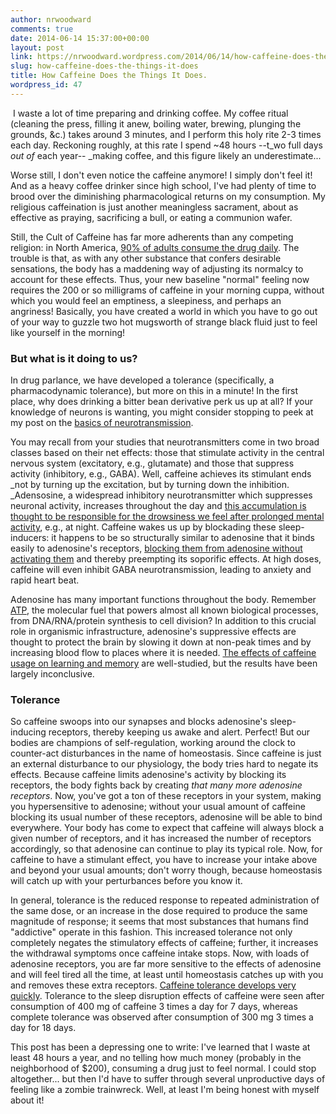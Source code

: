 ```yaml
---
author: nrwoodward
comments: true
date: 2014-06-14 15:37:00+00:00
layout: post
link: https://nrwoodward.wordpress.com/2014/06/14/how-caffeine-does-the-things-it-does/
slug: how-caffeine-does-the-things-it-does
title: How Caffeine Does the Things It Does.
wordpress_id: 47
---
```


 I waste a lot of time preparing and drinking coffee. My coffee ritual (cleaning the press, filling it anew, boiling water, brewing, plunging the grounds, &c.) takes around 3 minutes, and I perform this holy rite 2-3 times each day. Reckoning roughly, at this rate I spend ~48 hours --t_wo full days _out of_ each year-- _making coffee, and this figure likely an underestimate...  
  
Worse still, I don't even notice the caffeine anymore! I simply don't feel it! And as a heavy coffee drinker since high school, I've had plenty of time to brood over the diminishing pharmacological returns on my consumption. My religious caffeination is just another meaningless sacrament, about as effective as praying, sacrificing a bull, or eating a communion wafer.  
  
Still, the Cult of Caffeine has far more adherents than any competing religion: in North America, [90% of adults consume the drug daily](http://www.newscientist.com/article/mg18725181.700). The trouble is that, as with any other substance that confers desirable sensations, the body has a maddening way of adjusting its normalcy to account for these effects. Thus, your new baseline "normal" feeling now requires the 200 or so milligrams of caffeine in your morning cuppa, without which you would feel an emptiness, a sleepiness, and perhaps an angriness! Basically, you have created a world in which you have to go out of your way to guzzle two hot mugsworth of strange black fluid just to feel like yourself in the morning!  
  


### But what is it doing to us?

In drug parlance, we have developed a tolerance (specifically, a pharmacodynamic tolerance), but more on this in a minute! In the first place, why does drinking a bitter bean derivative perk us up at all? If your knowledge of neurons is wanting, you might consider stopping to peek at my post on the [basics of neurotransmission](http://blog.nathanielraley.com/2014/06/intro-to-neurochemical-foundations-of.html).  
  
You may recall from your studies that neurotransmitters come in two broad classes based on their net effects: those that stimulate activity in the central nervous system (excitatory, e.g., glutamate) and those that suppress activity (inhibitory, e.g., GABA). Well, caffeine achieves its stimulant ends _not by turning up the excitation, but by turning down the inhibition. _Adensosine, a widespread inhibitory neurotransmitter which suppresses neuronal activity, increases throughout the day and [this accumulation is thought to be responsible for the drowsiness we feel after prolonged mental activity](https://www.ncbi.nlm.nih.gov/pubmed/15313333), e.g., at night. Caffeine wakes us up by blockading these sleep-inducers: it happens to be so structurally similar to adenosine that it binds easily to adenosine's receptors, [blocking them from adenosine without activating them](https://en.wikipedia.org/wiki/Competitive_inhibitor) and thereby preempting its soporific effects. At high doses, caffeine will even inhibit GABA neurotransmission, leading to anxiety and rapid heart beat.  
  
Adenosine has many important functions throughout the body. Remember [ATP](https://en.wikipedia.org/wiki/Adenosine_triphosphate), the molecular fuel that powers almost all known biological processes, from DNA/RNA/protein synthesis to cell division? In addition to this crucial role in organismic infrastructure, adenosine's suppressive effects are thought to protect the brain by slowing it down at non-peak times and by increasing blood flow to places where it is needed. [The effects of caffeine usage on learning and memory](https://en.wikipedia.org/wiki/Effect_of_caffeine_on_memory) are well-studied, but the results have been largely inconclusive.  
  


### Tolerance

So caffeine swoops into our synapses and blocks adenosine's sleep-inducing receptors, thereby keeping us awake and alert. Perfect! But  our bodies are champions of self-regulation, working around the clock to counter-act disturbances in the name of homeostasis. Since caffeine is just an external disturbance to our physiology, the body tries hard to negate its effects. Because caffeine limits adenosine's activity by blocking its receptors, the body fights back by creating _that many more adenosine receptors_. Now, you've got a ton of these receptors in your system, making you hypersensitive to adenosine; without your usual amount of caffeine blocking its usual number of these receptors, adenosine will be able to bind everywhere. Your body has come to expect that caffeine will always block a given number of receptors, and it has increased the number of receptors accordingly, so that adenosine can continue to play its typical role. Now, for caffeine to have a stimulant effect, you have to increase your intake above and beyond your usual amounts; don't worry though, because homeostasis will catch up with your perturbances before you know it.  
  
In general, tolerance is the reduced response to repeated administration of the  same dose, or an increase in the dose required to produce the same  magnitude of response; it seems that most substances that humans find "addictive" operate in this fashion. This increased tolerance not only completely negates the stimulatory effects of caffeine; further, it increases the withdrawal symptoms once caffeine intake stops. Now, with loads of adenosine receptors, you are far more sensitive to the effects of adenosine and will feel tired all the time, at least until homeostasis catches up with you and removes these extra receptors. [Caffeine tolerance develops very quickly](http://www.news-medical.net/health/Caffeine-Pharmacology.aspx). Tolerance to the  sleep disruption effects of caffeine were seen after consumption of 400  mg of caffeine 3 times a day for 7 days, whereas complete tolerance was  observed after consumption of 300 mg 3 times a day for 18 days.  
  
This post has been a depressing one to write: I've learned that I waste at least 48 hours a year, and no telling how much money (probably in the neighborhood of $200), consuming a drug just to feel normal. I could stop altogether... but then I'd have to suffer through several unproductive days of feeling like a zombie trainwreck. Well, at least I'm being honest with myself about it!
